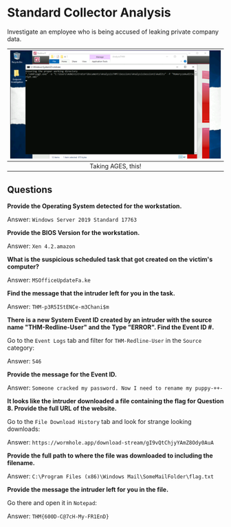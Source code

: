 # Standard Collector Analysis

Investigate an employee who is being accused of leaking private company data.

| ![Taking aaaaaageeeees](../../_static/images/redline-taking-ages.png)
|:--:|
| Taking AGES, this! |

## Questions

**Provide the Operating System detected for the workstation.**

Answer: `Windows Server 2019 Standard 17763`

**Provide the BIOS Version for the workstation.**

Answer: `Xen 4.2.amazon`

**What is the suspicious scheduled task that got created on the victim's computer?**

Answer: `MSOfficeUpdateFa.ke`

**Find the message that the intruder left for you in the task.**

Answer: `THM-p3R5IStENCe-m3Chani$m`

**There is a new System Event ID created by an intruder with the source name "THM-Redline-User" and the Type "ERROR". Find the Event ID #.**

Go to the `Event Logs` tab and filter for `THM-Redline-User` in the `Source` category:

Answer: `546`

**Provide the message for the Event ID.**

Answer: `Someone cracked my password. Now I need to rename my puppy-++-`

**It looks like the intruder downloaded a file containing the flag for Question 8. Provide the full URL of the website.**

Go to the `File Download History` tab and look for strange looking downloads:

Answer: `https://wormhole.app/download-stream/gI9vQtChjyYAmZ8Ody0AuA`

**Provide the full path to where the file was downloaded to including the filename.**

Answer: `C:\Program Files (x86)\Windows Mail\SomeMailFolder\flag.txt`

**Provide the message the intruder left for you in the file.**

Go there and open it in `Notepad`:

Answer: `THM{600D-C@7cH-My-FR1EnD}`